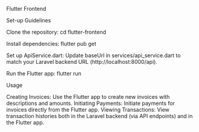 Flutter Frontend

Set-up Guidelines

Clone the repository:
cd flutter-frontend

Install dependencies:
flutter pub get

Set up ApiService.dart:
Update baseUrl in services/api_service.dart to match your Laravel backend URL (http://localhost:8000/api).

Run the Flutter app:
flutter run

Usage

Creating Invoices: Use the Flutter app to create new invoices with descriptions and amounts.
Initiating Payments: Initiate payments for invoices directly from the Flutter app.
Viewing Transactions: View transaction histories both in the Laravel backend (via API endpoints) and in the Flutter app.
